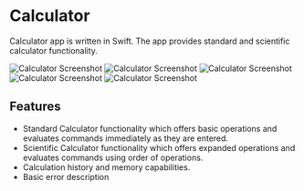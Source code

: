 # Calculator
Calculator app is written in Swift. The app provides standard and scientific calculator functionality.

  ![Calculator Screenshot](Images/SimulatorScreenShot_iPhone_12Pro_1.png)
  ![Calculator Screenshot](Images/SimulatorScreenShot_iPhone_12Pro_2.png)
  ![Calculator Screenshot](Images/SimulatorScreenShot_iPhone_12Pro_3.png)
  ![Calculator Screenshot](Images/SimulatorScreenShot_iPad_Pro_4.png)
  ![Calculator Screenshot](Images/SimulatorScreenShot_iPad_Pro_5.png)

## Features
- Standard Calculator functionality which offers basic operations and evaluates commands immediately as they are entered.
- Scientific Calculator functionality which offers expanded operations and evaluates commands using order of operations.
- Calculation history and memory capabilities.
- Basic error description

